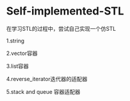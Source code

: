 # Self-implemented-STL
在学习STL的过程中，尝试自己实现一个仿STL

1.string

2.vector容器

3.list容器

4.reverse_iterator迭代器的适配器

5.stack and queue 容器适配器
